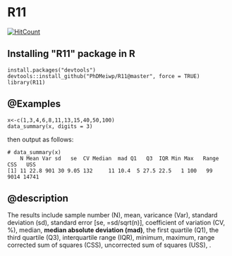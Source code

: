 # R11

[![HitCount](http://hits.dwyl.io/PhDMeiwp/R11.svg)](http://hits.dwyl.io/PhDMeiwp/R11)

## Installing "R11" package in R


    install.packages("devtools")
	devtools::install_github("PhDMeiwp/R11@master", force = TRUE)
	library(R11)


## @Examples
	
    x<-c(1,3,4,6,8,11,13,15,40,50,100) 
    data_summary(x, digits = 3)
	
then output as follows:

	# data_summary(x)
		N Mean Var sd   se  CV Median  mad Q1   Q3  IQR Min Max   Range CSS   USS
	[1] 11 22.8 901 30 9.05 132     11 10.4  5 27.5 22.5   1 100   99   9014 14741

    
## @description
The results include sample number (N), mean, varicance (Var), 
standard deviation (sd), standard error [se, =sd/sqrt(n)], coefficient of variation (CV, %),
median, **median absolute deviation (mad)**, the first quartile (Q1), the third quartile (Q3), interquartile range (IQR), minimum, maximum, range
corrected sum of squares (CSS), uncorrected sum of squares (USS), 
.

